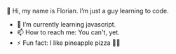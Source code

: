 👋 Hi, my name is Florian. I’m just a guy learning to code.

- 🌱 I’m currently learning javascript.
- 📫 How to reach me: You can't, yet.
- ⚡ Fun fact: I like pineapple pizza 🤷‍♂️

<!---
florian-lungu/florian-lungu is a ✨ special ✨ repository because its `README.md` (this file) appears on your GitHub profile.
You can click the Preview link to take a look at your changes.
--->
